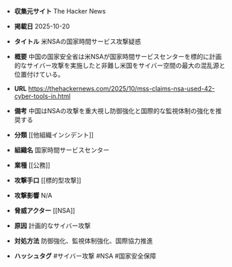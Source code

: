 - **収集元サイト**
The Hacker News

- **掲載日**
2025-10-20

- **タイトル**
米NSAの国家時間サービス攻撃疑惑

- **概要**
中国の国家安全省は米NSAが国家時間サービスセンターを標的に計画的なサイバー攻撃を実施したと非難し米国をサイバー空間の最大の混乱源と位置付けている。

- **URL**
https://thehackernews.com/2025/10/mss-claims-nsa-used-42-cyber-tools-in.html

- **備考**
中国はNSAの攻撃を重大視し防御強化と国際的な監視体制の強化を推奨する

- **分類**
[[他組織インシデント]]

- **組織名**
国家時間サービスセンター

- **業種**
[[公務]]

- **攻撃手口**
[[標的型攻撃]]

- **攻撃影響**
N/A

- **脅威アクター**
[[NSA]]

- **原因**
計画的なサイバー攻撃

- **対処方法**
防御強化、監視体制強化、国際協力推進

- **ハッシュタグ**
#サイバー攻撃 #NSA #国家安全保障
